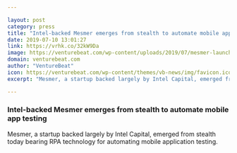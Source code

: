 ```yaml
---

layout: post
category: press
title: "Intel-backed Mesmer emerges from stealth to automate mobile app testing"
date: 2019-07-10 13:01:27
link: https://vrhk.co/32kW9Da
image: https://venturebeat.com/wp-content/uploads/2019/07/mesmer-launch.png?w=1200&strip=all
domain: venturebeat.com
author: "VentureBeat"
icon: https://venturebeat.com/wp-content/themes/vb-news/img/favicon.ico
excerpt: "Mesmer, a startup backed largely by Intel Capital, emerged from stealth today bearing RPA technology for automating mobile application testing."

---
```


### Intel-backed Mesmer emerges from stealth to automate mobile app testing

Mesmer, a startup backed largely by Intel Capital, emerged from stealth today bearing RPA technology for automating mobile application testing.